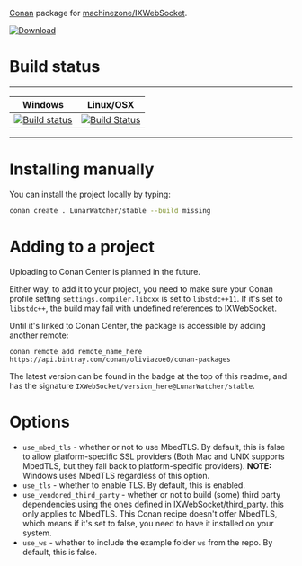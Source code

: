 [Conan](//conan.io) package for [machinezone/IXWebSocket](https://github.com/machinezone/IXWebSocket).


[ ![Download](https://api.bintray.com/packages/oliviazoe0/conan-packages/IXWebSocket%3ALunarWatcher/images/download.svg) ](https://bintray.com/oliviazoe0/conan-packages/IXWebSocket%3ALunarWatcher/_latestVersion)

# Build status

---
| Windows| Linux/OSX |
| --- | --- |
| [![Build status](https://ci.appveyor.com/api/projects/status/eaa6oevawbihu90i?svg=true)](https://ci.appveyor.com/project/LunarWatcher/conan-ixwebsocket) | [![Build Status](https://travis-ci.org/LunarWatcher/conan-IXWebSocket.svg?branch=master)](https://travis-ci.org/LunarWatcher/conan-IXWebSocket) |

---

# Installing manually 

You can install the project locally by typing:

```bash
conan create . LunarWatcher/stable --build missing 
```

# Adding to a project 

Uploading to Conan Center is planned in the future. 

Either way, to add it to your project, you need to make sure your Conan profile setting `settings.compiler.libcxx` is set to `libstdc++11`. If it's set to `libstdc++`, the build may fail with undefined references to IXWebSocket. 

Until it's linked to Conan Center, the package is accessible by adding another remote:

```
conan remote add remote_name_here https://api.bintray.com/conan/oliviazoe0/conan-packages 
```

The latest version can be found in the badge at the top of this readme, and has the signature `IXWebSocket/version_here@LunarWatcher/stable`.

# Options 

* `use_mbed_tls` - whether or not to use MbedTLS. By default, this is false to allow platform-specific SSL providers (Both Mac and UNIX supports MbedTLS, but they fall back to platform-specific providers). **NOTE:** Windows uses MbedTLS regardless of this option. 
* `use_tls` - whether to enable TLS. By default, this is enabled.
* `use_vendored_third_party` - whether or not to build (some) third party dependencies using the ones defined in IXWebSocket/third_party. this only applies to MbedTLS. This Conan recipe doesn't offer MbedTLS, which means if it's set to false, you need to have it installed on your system. 
* `use_ws` - whether to include the example folder `ws` from the repo. By default, this is false. 


